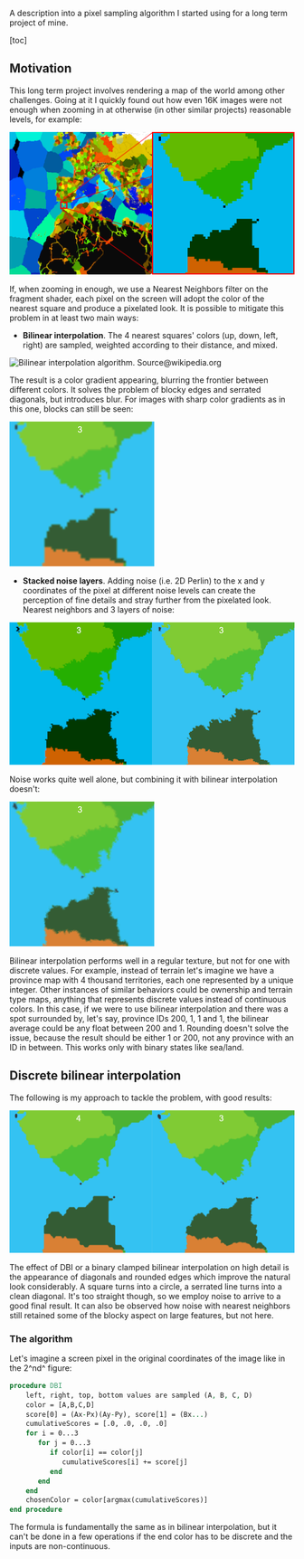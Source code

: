 A description into a pixel sampling algorithm I started using for a long term project of mine.

[toc]

## Motivation

This long term project involves rendering a map of the world among other challenges. Going at it I quickly found out how even 16K images were not enough when zooming in at otherwise (in other similar projects) reasonable levels, for example:

![Extract of the Strait of Gibraltar area.](assets/dbi-gibraltarStrait.png)

If, when zooming in enough, we use a Nearest Neighbors filter on the fragment shader, each pixel on the screen will adopt the color of the nearest square and produce a pixelated look. It is possible to mitigate this problem in at least two main ways:

- **Bilinear interpolation**. The 4 nearest squares' colors (up, down, left, right) are sampled, weighted according to their distance, and mixed.

![Bilinear interpolation algorithm. Source@wikipedia.org](https://upload.wikimedia.org/wikipedia/commons/thumb/9/91/Bilinear_interpolation_visualisation.svg/170px-Bilinear_interpolation_visualisation.svg.png)

The result is a color gradient appearing, blurring the frontier between different colors. It solves the problem of blocky edges and serrated diagonals, but introduces blur. For images with sharp color gradients as in this one, blocks can still be seen:

![Bilinear interpolation.](assets/dbi-bilinear.png)

- **Stacked noise layers**. Adding noise (i.e. 2D Perlin) to the x and y coordinates of the pixel at different noise levels can create the perception of fine details and stray further from the pixelated look. Nearest neighbors and 3 layers of noise:

![Nearest neighbors with noise, at x4 (L) and x64 (R) detail](assets/dbi-noise.png)

Noise works quite well alone, but combining it with bilinear interpolation doesn't:

![Noise with bilinear filter at x64 detail.](assets/dbi-noiseBilinear.png)

Bilinear interpolation performs well in a regular texture, but not for one with discrete values. For example, instead of terrain let's imagine we have a province map with 4 thousand territories, each one represented by a unique integer. Other instances of similar behaviors could be ownership and terrain type maps, anything that represents discrete values instead of continuous colors. In this case, if we were to use bilinear interpolation and there was a spot surrounded by, let's say, province IDs 200, 1, 1 and 1, the bilinear average could be any float between 200 and 1. Rounding doesn't solve the issue, because the result should be either 1 or 200, not any province with an ID in between. This works only with binary states like sea/land.



## Discrete bilinear interpolation

The following is my approach to tackle the problem, with good results:

![DBI (L) and DBI with noise at x64 detail (R)](assets/dbi-dbi.png)

The effect of DBI or a binary clamped bilinear interpolation on high detail is the appearance of diagonals and rounded edges which improve the natural look considerably. A square turns into a circle, a serrated line turns into a clean diagonal. It's too straight though, so we employ noise to arrive to a good final result. It can also be observed how noise with nearest neighbors still retained some of the blocky aspect on large features, but not here.

### The algorithm

Let's imagine a screen pixel in the original coordinates of the image like in the 2^nd^ figure:

```vhdl
procedure DBI
    left, right, top, bottom values are sampled (A, B, C, D)
    color = [A,B,C,D]
    score[0] = (Ax-Px)(Ay-Py), score[1] = (Bx...)
    cumulativeScores = [.0, .0, .0, .0]
    for i = 0...3
       for j = 0...3
          if color[i] == color[j]
             cumulativeScores[i] += score[j] 
          end
       end
    end
    chosenColor = color[argmax(cumulativeScores)]
end procedure
```

The formula is fundamentally the same as in bilinear interpolation, but it can't be done in a few operations if the end color has to be discrete and the inputs are non-continuous. 
